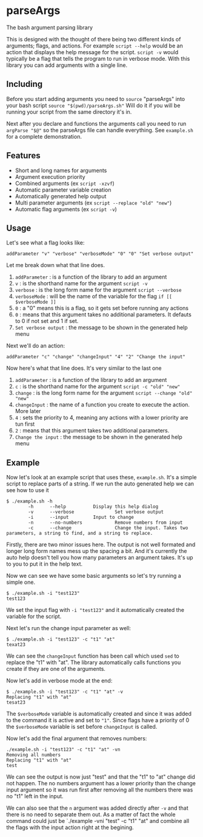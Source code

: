 # parseArgs
The bash argument parsing library

This is designed with the thought of there being two different kinds of
arguments; flags, and actions. For example `script --help` would be an action
that displays the help message for the script. `script -v` would typically be a
flag that tells the program to run in verbose mode. With this library you can
add arguments with a single line.

## Including

Before you start adding arguments you need to `source` "parseArgs" into your
bash script `source "$(pwd)/parseArgs.sh"` Will do it if you will be running
your script from the same directory it's in.

Next after you declare and functions the arguments call you need to run
`argParse "$@"` so the parseArgs file can handle everything. See `example.sh`
for a complete demonstration.

## Features

 - Short and long names for arguments
 - Argument execution priority
 - Combined arguments (ex `script -xzvf`)
 - Automatic parameter variable creation
 - Automatically generated help output
 - Multi parameter arguments (ex `script --replace "old" "new"`)
 - Automatic flag arguments (ex `script -v`)


## Usage

Let's see what a flag looks like:

```
addParameter "v" "verbose" "verboseMode" "0" "0" "Set verbose output"
```

Let me break down what that line does.

 1. `addParameter` : is a function of the library to add an argument
 2. `v` : is the shorthand name for the argument `script -v`
 3. `verbose` : is the long form name for the argument `script --verbose`
 4. `verboseMode` : will be the name of the variable for the flag `if [[ $verboseMode ]]`
 5. `0` : a "0" means this is a flag, so it gets set before running any actions
 6. `0` : means that this argument takes no additional parameters. It defauts to 0 if not set and 1 if set.
 7. `Set verbose output` : the message to be shown in the generated help menu

Next we'll do an action:

```
addParameter "c" "change" "changeInput" "4" "2" "Change the input"
```

Now here's what that line does. It's very similar to the last one

 1. `addParameter` : is a function of the library to add an argument
 2. `c` : is the shorthand name for the argument `script -c "old" "new"`
 3. `change` : is the long form name for the argument `script --change "old" "new"`
 4. `changeInput` : the name of a function you create to execute the action. More later
 5. `4` : sets the priority to 4, meaning any actions with a lower priority are tun first
 6. `2` : means that this argument takes two additional parameters.
 7. `Change the input` : the message to be shown in the generated help menu


## Example

Now let's look at an example script that uses these, `example.sh`. It's a simple
script to replace parts of a string. If we run the auto generated help we can
see how to use it
```
$ ./example.sh -h
        -h      --help          Display this help dialog
        -v      --verbose               Set verbose output
        -i      --input         Input to change
        -n      --no-numbers            Remove numbers from input
        -c      --change                Change the input. Takes two parameters, a string to find, and a string to replace.

```

Firstly, there are two minor issues here. The output is not well formated and
longer long form names mess up the spacing a bit. And it's currently the auto
help doesn't tell you how many parameters an argument takes. It's up to you to
put it in the help text.

Now we can see we have some basic arguments so let's try running a simple one.

```
$ ./example.sh -i "test123"
test123
```

We set the input flag with `-i "test123"` and it automatically created the
variable for the script.

Next let's run the change input parameter as well:

```
$ ./example.sh -i "test123" -c "t1" "at"
texat23
```

We can see the `changeInput` function has been call which used `sed` to replace the
"t1" with "at". The library automatically calls functions you create if they are
one of the arguments.

Now let's add in verbose mode at the end:

```
$ ./example.sh -i "test123" -c "t1" "at" -v
Replacing "t1" with "at"
tesat23
```

The `$verboseMode` variable is automatically created and since it was added to
the command it is active and set to `"1"`. Since flags have a priority of 0 the
`$verboseMode` variable is set before `changeInput` is called.

Now let's add the final argument that removes numbers:

```
./example.sh -i "test123" -c "t1" "at" -vn
Removing all numbers
Replacing "t1" with "at"
test
```

We can see the output is now just "test" and that the "t1" to "at" change did
not happen. The no numbers argument has a lower priority than the change input
argument so it was run first after removing all the numbers there was no "t1"
left in the input.

We can also see that the `n` argument was added directly after `-v` and that
there is no need to separate them out. As a matter of fact the whole command
could just be `./example -vni "test" -c "t1" "at" and combine all the flags
with the input action right at the begining.
